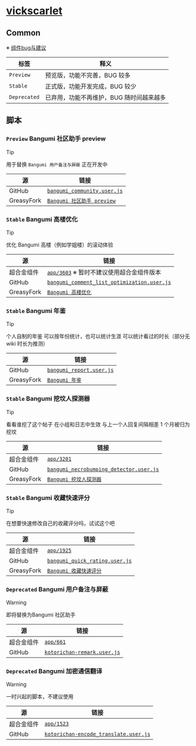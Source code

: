 # [vickscarlet](https://bgm.tv/user/vickscarlet)

## Common

※ [组件bug与建议](https://bgm.tv/blog/342007) 

标签|释义
---|---
`Preview`|预览版，功能不完善，BUG 较多
`Stable`|正式版，功能开发完成，BUG 较少
`Deprecated`|已弃用，功能不再维护，BUG 随时间越来越多


## 脚本

### `Preview` Bangumi 社区助手 preview

> [!TIP] 
> 用于替换 `Bangumi 用户备注与屏蔽` 
> 正在开发中 

源|链接
---|---
GitHub|[`bangumi_community.user.js`](bangumi_community.user.js?raw=true)
GreasyFork|[`Bangumi 社区助手 preview`](https://greasyfork.org/zh-CN/scripts/527566-bangumi-%E7%A4%BE%E5%8C%BA%E5%8A%A9%E6%89%8B-preview)

### `Stable` Bangumi 高楼优化

> [!TIP] 
> 优化 Bangumi 高楼（例如学姐楼）的滚动体验 

源|链接
---|---
超合金组件|[`app/3603`](https://bgm.tv/dev/app/3603) ※ 暂时不建议使用超合金组件版本
GitHub|[`bangumi_comment_list_optimization.user.js`](bangumi_comment_list_optimization.user.js?raw=true)
GreasyFork|[`Bangumi 高楼优化`](https://greasyfork.org/zh-CN/scripts/527434-bangumi-%E9%AB%98%E6%A5%BC%E4%BC%98%E5%8C%96)

### `Stable` Bangumi 年鉴

> [!TIP] 
> 个人自制的年鉴 
> 可以按年份统计，也可以统计生涯 
> 可以统计看过的时长（部分无 wiki 时长为推测） 

源|链接
---|---
GitHub|[`bangumi_report.user.js`](bangumi_report.user.js?raw=true)
GreasyFork|[`Bangumi 年鉴`](https://greasyfork.org/zh-CN/scripts/456969-bangumi-%E5%B9%B4%E9%89%B4)

### `Stable` Bangumi 挖坟人探测器

> [!TIP] 
> 看看谁挖了这个帖子 
> 在小组和日志中生效 
> 与上一个人回复间隔相差 1 个月被归为挖坟 

源|链接
---|---
超合金组件|[`app/3201`](https://bgm.tv/dev/app/3201)
GitHub|[`bangumi_necrobumping_detector.user.js`](bangumi_necrobumping_detector.user.js?raw=true)
GreasyFork|[`Bangumi 挖坟人探测器`](https://greasyfork.org/zh-CN/scripts/490941-bangumi-%E6%8C%96%E5%9D%9F%E4%BA%BA%E6%8E%A2%E6%B5%8B%E5%99%A8)

### `Stable` Bangumi 收藏快速评分

> [!TIP] 
> 在想要快速修改自己的收藏评分吗，试试这个吧 

源|链接
---|---
超合金组件|[`app/1925`](https://bgm.tv/dev/app/1925)
GitHub|[`bangumi_quick_rating.user.js`](bangumi_quick_rating.user.js?raw=true)
GreasyFork|[`Bangumi 收藏快速评分`](https://greasyfork.org/zh-CN/scripts/527943-bangumi-%E6%94%B6%E8%97%8F%E5%BF%AB%E9%80%9F%E8%AF%84%E5%88%86)

### `Deprecated` Bangumi 用户备注与屏蔽

> [!WARNING] 
> 即将替换为Bangumi 社区助手 

源|链接
---|---
超合金组件|[`app/661`](https://bgm.tv/dev/app/661)
GitHub|[`kotorichan-remark.user.js`](kotorichan-remark.user.js?raw=true)


### `Deprecated` Bangumi 加密通信翻译

> [!WARNING] 
> 一时兴起的脚本，不建议使用

源|链接
---|---
超合金组件|[`app/1523`](https://bgm.tv/dev/app/1523)
GitHub|[`kotorichan-encode_translate.user.js`](kotorichan-encode_translate.user.js?raw=true)
